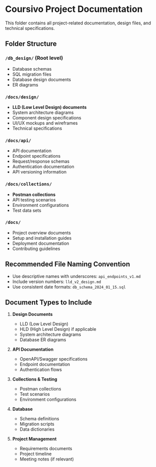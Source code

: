 # Coursivo Project Documentation

This folder contains all project-related documentation, design files, and technical specifications.

## Folder Structure

### `/db_design/` (Root level)

- Database schemas
- SQL migration files
- Database design documents
- ER diagrams

### `/docs/design/`

- **LLD (Low Level Design) documents**
- System architecture diagrams
- Component design specifications
- UI/UX mockups and wireframes
- Technical specifications

### `/docs/api/`

- API documentation
- Endpoint specifications
- Request/response schemas
- Authentication documentation
- API versioning information

### `/docs/collections/`

- **Postman collections**
- API testing scenarios
- Environment configurations
- Test data sets

### `/docs/`

- Project overview documents
- Setup and installation guides
- Deployment documentation
- Contributing guidelines

## Recommended File Naming Convention

- Use descriptive names with underscores: `api_endpoints_v1.md`
- Include version numbers: `lld_v2_design.md`
- Use consistent date formats: `db_schema_2024_01_15.sql`

## Document Types to Include

1. **Design Documents**
   - LLD (Low Level Design)
   - HLD (High Level Design) if applicable
   - System architecture diagrams
   - Database ER diagrams

2. **API Documentation**
   - OpenAPI/Swagger specifications
   - Endpoint documentation
   - Authentication flows

3. **Collections & Testing**
   - Postman collections
   - Test scenarios
   - Environment configurations

4. **Database**
   - Schema definitions
   - Migration scripts
   - Data dictionaries

5. **Project Management**
   - Requirements documents
   - Project timeline
   - Meeting notes (if relevant)
